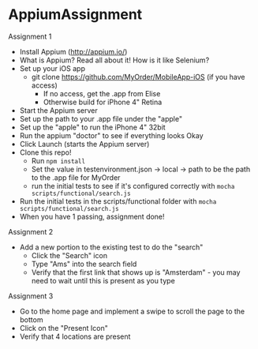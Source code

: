 AppiumAssignment
================

Assignment 1

* Install Appium (http://appium.io/)
* What is Appium? Read all about it! How is it like Selenium?
* Set up your iOS app
  * git clone https://github.com/MyOrder/MobileApp-iOS (if you have access)
  	* If no access, get the .app from Elise
  	* Otherwise build for iPhone 4" Retina
* Start the Appium server
* Set up the path to your .app file under the "apple"
* Set up the "apple" to run the iPhone 4" 32bit
* Run the appium "doctor" to see if everything looks Okay
* Click Launch (starts the Appium server)
* Clone this repo! 
  * Run `npm install`
  * Set the value in testenvironment.json -> local -> path to be the path to the .app file for MyOrder
  * run the initial tests to see if it's configured correctly with `mocha scripts/functional/search.js`
* Run the initial tests in the scripts/functional folder with `mocha scripts/functional/search.js`
* When you have 1 passing, assignment done!

Assignment 2

* Add a new portion to the existing test to do the "search"
	* Click the "Search" icon
	* Type "Ams" into the search field 
	* Verify that the first link that shows up is "Amsterdam" - you may need to wait until this is present as you type
	
Assignment 3

* Go to the home page and implement a swipe to scroll the page to the bottom
* Click on the "Present Icon"
* Verify that 4 locations are present

  
